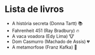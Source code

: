 # Lista de livros

- A história secreta (Donna Tartt) :books:
- Fahrenheit 451 (Ray Bradbury) :fire:
- A vaca voadora (Edy Lima) :cow:
- Dom Casmurro (Machado de Assis) :broken_heart:
- A metamorfose (Franz Kafka) :ant: